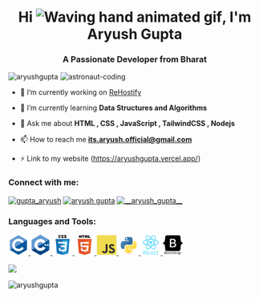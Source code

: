 <h1 align="center">Hi <img src="https://raw.githubusercontent.com/Rishabh2804/Rishabh2804/master/Resources/wave.gif" height="50" alt="Waving hand animated gif">, I'm Aryush Gupta</h1>
<h3 align="center">A Passionate Developer from Bharat</h3>

<img align="right" alt="astronaut-coding" width="400" src="https://media1.giphy.com/media/aYQXByWYLYoTmMGmz8/giphy.gif?cid=ecf05e47h9kr7w9fm9ga2wku9aa27gqfihmky49pmzix3r8q&ep=v1_gifs_search&rid=giphy.gif&ct=g">

<p align="left"> <img src="https://komarev.com/ghpvc/?username=aryushgupta&label=Profile%20views&color=0e75b6&style=flat" alt="aryushgupta" /> </p>

- 🔭 I’m currently working on [ReHostify](https://github.com/AryushGupta/ReHostify)

- 🌱 I’m currently learning **Data Structures and Algorithms**

- 💬 Ask me about **HTML , CSS , JavaScript , TailwindCSS , Nodejs**

- 📫 How to reach me **its.aryush.official@gmail.com**

- ⚡ Link to my website (https://aryushgupta.vercel.app/)

<h3 align="left">Connect with me:</h3>
<p align="left">
<a href="https://twitter.com/gupta_aryush" target="blank"><img align="center" src="https://raw.githubusercontent.com/rahuldkjain/github-profile-readme-generator/master/src/images/icons/Social/twitter.svg" alt="gupta_aryush" height="30" width="40" /></a>
<a href="https://www.linkedin.com/in/aryush-gupta-53b96b208/" target="blank"><img align="center" src="https://raw.githubusercontent.com/rahuldkjain/github-profile-readme-generator/master/src/images/icons/Social/linked-in-alt.svg" alt="aryush gupta" height="30" width="40" /></a>
<a href="https://instagram.com/__aryush_gupta__" target="blank"><img align="center" src="https://raw.githubusercontent.com/rahuldkjain/github-profile-readme-generator/master/src/images/icons/Social/instagram.svg" alt="__aryush_gupta__" height="30" width="40" /></a>

<h3 align="left">Languages and Tools:</h3>
<p align="left"> <a href="https://www.cprogramming.com/" target="_blank" rel="noreferrer"> <img src="https://raw.githubusercontent.com/devicons/devicon/master/icons/c/c-original.svg" alt="c" width="40" height="40"/> </a> <a href="https://www.w3schools.com/cpp/" target="_blank" rel="noreferrer"> <img src="https://raw.githubusercontent.com/devicons/devicon/master/icons/cplusplus/cplusplus-original.svg" alt="cplusplus" width="40" height="40"/> </a> <a href="https://www.w3schools.com/css/" target="_blank" rel="noreferrer"> <img src="https://raw.githubusercontent.com/devicons/devicon/master/icons/css3/css3-original-wordmark.svg" alt="css3" width="40" height="40"/> </a> <a href="https://www.w3.org/html/" target="_blank" rel="noreferrer"> <img src="https://raw.githubusercontent.com/devicons/devicon/master/icons/html5/html5-original-wordmark.svg" alt="html5" width="40" height="40"/> </a> <a href="https://developer.mozilla.org/en-US/docs/Web/JavaScript" target="_blank" rel="noreferrer"> <img src="https://raw.githubusercontent.com/devicons/devicon/master/icons/javascript/javascript-original.svg" alt="javascript" width="40" height="40"/> </a> <a href="https://www.python.org" target="_blank" rel="noreferrer"> <img src="https://raw.githubusercontent.com/devicons/devicon/master/icons/python/python-original.svg" alt="python" width="40" height="40"/> </a> <a href="https://reactjs.org/" target="_blank" rel="noreferrer"> <img src="https://raw.githubusercontent.com/devicons/devicon/master/icons/react/react-original-wordmark.svg" alt="react" width="40" height="40"/> </a>  <a href="https://getbootstrap.com" target="_blank" rel="noreferrer"> <img src="https://raw.githubusercontent.com/devicons/devicon/master/icons/bootstrap/bootstrap-plain-wordmark.svg" alt="bootstrap" width="40" height="40"/> </a></p>

<a href=""> <img align="center" src="https://github-readme-stats-sigma-five.vercel.app/api/top-langs/?username=AryushGupta&theme=react&line_height=40&hide=css"/> </a>

<p><img align="center" src="https://github-readme-streak-stats.herokuapp.com/?user=aryushgupta&" alt="aryushgupta" /></p>
